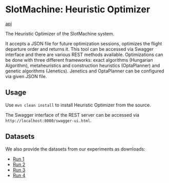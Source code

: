 # SlotMachine: Heuristic Optimizer
[api](https://github.com/jku-win-dke/SlotMachine-Optimizer/blob/master/docs/_config.yml)

The Heuristic Optimizer of the SlotMachine system.

It accepts a JSON file for future optimization sessions, optimizes the flight departure order and returns it. This tool can be accessed via Swagger interface and there are various REST methods available. Optimizations can be done with three different frameworks: exact algorithms (Hungarian Algorithm), metaheuristics and construction heuristics (OptaPlanner) and genetic algorithms (Jenetics). Jenetics and OptaPlanner can be configured via given JSON file.

## Usage

Use `mvn clean install` to install Heuristic Optimizer from the source.

The Swagger interface of the REST server can be accessed via `http://localhost:8080/swagger-ui.html`.

## Datasets
We also provide the datasets from our experiments as downloads:
- [Run 1](https://final.at/coopis2022/run1.zip)
- [Run 2](https://final.at/coopis2022/run2.zip)
- [Run 3](https://final.at/coopis2022/run3.zip)
- [Run 4](https://final.at/coopis2022/run4.zip)


